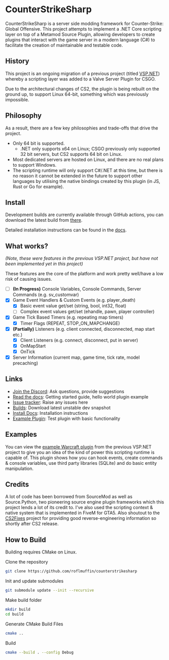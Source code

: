 # CounterStrikeSharp

CounterStrikeSharp is a server side modding framework for Counter-Strike: Global Offensive. This project attempts to implement a .NET Core scripting layer on top of a Metamod Source Plugin, allowing developers to create plugins that interact with the game server in a modern language (C#) to facilitate the creation of maintainable and testable code.

## History

This project is an ongoing migration of a previous project (titled [VSP.NET](https://github.com/roflmuffin/vspdotnet)) whereby a scripting layer was added to a Valve Server Plugin for CSGO.

Due to the architectural changes of CS2, the plugin is being rebuilt on the ground up, to support Linux 64-bit, something which was previously impossible.

## Philosophy

As a result, there are a few key philosophies and trade-offs that drive the project.
- Only 64 bit is supported.
  - .NET only supports x64 on Linux; CSGO previously only supported 32 bit servers, but CS2 supports 64 bit on Linux.
- Most dedicated servers are hosted on Linux, and there are no real plans to support Windows.
- The scripting runtime will only support C#/.NET at this time, but there is no reason it cannot be extended in the future to support other languages by utilising the native bindings created by this plugin (in JS, Rust or Go for example).

## Install
Development builds are currently available through GitHub actions, you can download the latest build from [there](https://github.com/roflmuffin/CounterStrikeSharp/actions/workflows/cmake-single-platform.yml).

Detailed installation instructions can be found in the [docs](https://docs.cssharp.dev/guides/getting-started/).

## What works?
_(Note, these were features in the previous VSP.NET project, but have not been implemented yet in this project)_

These features are the core of the platform and work pretty well/have a low risk of causing issues.

- [ ] **(In Progress)** Console Variables, Console Commands, Server Commands (e.g. sv_customvar)
- [x] Game Event Handlers & Custom Events (e.g. player_death)
  - [x] Basic event value get/set (string, bool, int32, float)
  - [ ] Complex event values get/set (ehandle, pawn, player controller)
- [x] Game Tick Based Timers (e.g. repeating map timers)
  - [x] Timer Flags (REPEAT, STOP_ON_MAPCHANGE)
- [x] **(Partially)** Listeners (e.g. client connected, disconnected, map start etc.)
  - [x] Client Listeners (e.g. connect, disconnect, put in server)
  - [x] OnMapStart
  - [x] OnTick
- [x] Server Information (current map, game time, tick rate, model precaching)

## Links
- [Join the Discord](https://discord.gg/X7r3PmuYKq): Ask questions, provide suggestions
- [Read the docs](https://docs.cssharp.dev/): Getting started guide, hello world plugin example
- [Issue tracker](https://github.com/roflmuffin/CounterStrikeSharp/issues): Raise any issues here
- [Builds](https://github.com/roflmuffin/CounterStrikeSharp/actions): Download latest unstable dev snapshot
- [Install Docs](INSTALL.md): Installation instructions
- [Example Plugin](managed/TestPlugin/TestPlugin.cs): Test plugin with basic functionality

## Examples

You can view the [example Warcraft plugin](https://github.com/roflmuffin/vspdotnet/tree/master/managed/ClassLibrary2) from the previous VSP.NET project to give you an idea of the kind of power this scripting runtime is capable of. This plugin shows how you can hook events, create commands & console variables, use third party libraries (SQLite) and do basic entity manipulation.

## Credits

A lot of code has been borrowed from SourceMod as well as Source.Python, two pioneering source engine plugin frameworks which this project lends a lot of its credit to.
I've also used the scripting context & native system that is implemented in FiveM for GTA5. Also shoutout to the [CS2Fixes](https://github.com/Source2ZE/CS2Fixes) project for providing good reverse-engineering information so shortly after CS2 release.

## How to Build

Building requires CMake on Linux.

Clone the repository

```bash
git clone https://github.com/roflmuffin/counterstrikesharp
```

Init and update submodules

```bash
git submodule update --init --recursive
```

Make build folder

```bash
mkdir build
cd build
```

Generate CMake Build Files

```bash
cmake ..
```

Build

```bash
cmake --build . --config Debug
```
